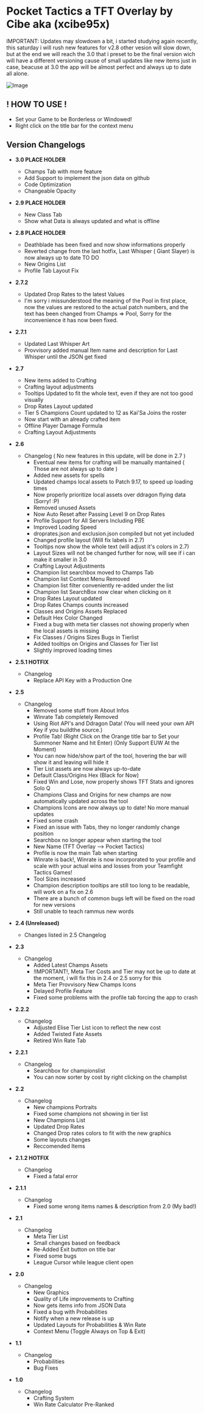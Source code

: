 # Pocket Tactics a TFT Overlay by Cibe aka (xcibe95x)

IMPORTANT: Updates may slowdown a bit, i started studying again recently, this saturday i will rush new features for v2.8
other vesion will slow down, but at the end we will reach the 3.0 that i preset to be the final version wich will have a different versioning
cause of small updates like new items just in case, beacuse at 3.0 the app will be almost perfect and always up to date all alone.

![Image](https://i.redd.it/trbz311srql31.png)

## ! HOW TO USE !
- Set your Game to be Borderless or Windowed!
- Right click on the title bar for the context menu

## Version Changelogs

- **3.0 PLACE HOLDER**
	 - Champs Tab with more feature
	 - Add Support to implement the json data on github
	 - Code Optimization
	 - Changeable Opacity
	 
- **2.9 PLACE HOLDER**
	 - New Class Tab
	 - Show what Data is always updated and what is offline
	 
- **2.8 PLACE HOLDER**
	 - Deathblade has been fixed and now show informations properly
	 - Reverted change from the last hotfix, Last Whisper ( Giant Slayer) is now always up to date
     TO DO
	 - New Origins List 
     - Profile Tab Layout Fix
	
- **2.7.2**
     - Updated Drop Rates to the latest Values
	 - I'm sorry i missunderstood the meaning of the Pool in first place, now the values are restored to the actual patch
	   numbers, and the text has been changed from Champs => Pool, Sorry for the inconvenience it has now been fixed.
	 
- **2.7.1**
     - Updated Last Whisper Art
	 - Provvisory added manual Item name and description for Last Whisper until the JSON get fixed
	 
- **2.7**
	 - New items added to Crafting
	 - Crafting layout adjustments
	 - Tooltips Updated to fit the whole text, even if they are not too good visually
	 - Drop Rates Layout updated
	 - Tier 5 Champions Count updated to 12 as Kai'Sa Joins the roster
	 - Now start with an already crafted item
	 - Offline Player Damage Formula
	 - Crafting Layout Adjustments
	 
- **2.6**
   - Changelog
     ( No new features in this update, will be done in 2.7 )
     - Eventual new items for crafting will be manually mantained ( Those are not always up to date )
	 - Added new assets for spells
     - Updated champs local assets to Patch 9.17, to speed up loading times
	 - Now properly prioritize local assets over ddragon flying data (Sorry! :P)
	 - Removed unused Assets
	 - Now Auto Reset after Passing Level 9 on Drop Rates
	 - Profile Support for All Servers Including PBE
	 - Improved Loading Speed
	 - droprates.json and exclusion.json compiled but not yet included
	 - Changed profile layout (Will fix labels in 2.7)
	 - Tooltips now show the whole text (will adjust it's colors in 2.7)
	 - Layout Sizes will not be changed further for now, will see if i can make it smaller in 3.0
     - Crafting Layout Adjustments
     - Champion list searchbox moved to Champs Tab
	 - Champion list Context Menu Removed
	 - Champion list filter conveniently re-added under the list
	 - Champion list SearchBox now clear when clicking on it
	 - Drop Rates Layout updated
	 - Drop Rates Champs counts increased
	 - Classes and Origins Assets Replaced
	 - Default Hex Color Changed
	 - Fixed a bug with meta tier classes not showing properly when the local assets is missing
	 - Fix Classes / Origins Sizes Bugs in Tierlist
	 - Added tooltips on Origins and Classes for Tier list
	 - Slightly improved loading times

- **2.5.1 HOTFIX** 
   - Changelog
     - Replace API Key with a Production One

- **2.5** 
   - Changelog
     - Removed some stuff from About Infos
     - Winrate Tab completely Removed
     - Using Riot API's and Ddragon Data! (You will need your own API Key if you buildthe source.)
     - Profile Tab! (Right Click on the Orange title bar to Set your Summoner Name and hit Enter) (Only Support EUW At the Moment)
     - You can now hide/show part of the tool, hovering the bar will show it and leaving will hide it
     + Tier List assets are now always up-to-date
     + Default Class/Origins Hex (Black for Now)
     * Fixed Win and Lose, now properly shows TFT Stats and ignores Solo Q
     * Champions Class and Origins for new champs are now automatically updated across the tool
     * Champions Icons are now always up to date! No more manual updates
     * Fixed some crash
     * Fixed an issue with Tabs, they no longer randomly change position
     * Searchbox no longer appear when starting the tool
     - New Name (TFT Overlay --> Pocket Tactics)
     - Profile is now the main Tab when starting 
     - Winrate is back!, Winrate is now incorporated to your profile and scale with your actual wins and losses from your Teamfight Tactics Games!
     - Tool Sizes increased
     - Champion description tooltips are still too long to be readable, will work on a fix on 2.6
     - There are a bunch of common bugs left will be fixed on the road for new versions
     - Still unable to teach rammus new words
	
- **2.4 (Unreleased)**
  - Changes listed in 2.5 Changelog

- **2.3**
  - Changelog
    - Added Latest Champs Assets
    - !IMPORTANT!, Meta Tier Costs and Tier may not be up to date at the moment, i will fix this in 2.4 or 2.5 sorry for this                          
    - Meta Tier Provvisory New Champs Icons
    - Delayed Profile Feature
    - Fixed some problems with the profile tab forcing the app to crash
 
- **2.2.2**
  - Changelog
    - Adjusted Elise Tier List icon to reflect the new cost
    - Added Twisted Fate Assets
    - Retired Win Rate Tab
	
- **2.2.1**
  - Changelog
    - Searchbox for championslist
    - You can now sorter by cost by right clicking on the champlist

- **2.2**
  - Changelog  
    - New champions Portraits
    - Fixed some champions not showing in tier list
    - New Champions List
    - Updated Drop Rates
    - Changed Drop rates colors to fit with the new graphics
    - Some layouts changes
    - Reccomended Items
	
- **2.1.2 HOTFIX**
  - Changelog  
    - Fixed a fatal error

- **2.1.1**
  - Changelog  
    - Fixed some wrong items names & description from 2.0 (My bad!)

- **2.1**
  - Changelog  
    - Meta Tier List
    - Small changes based on feedback
    - Re-Added Exit button on title bar
    - Fixed some bugs
    - League Cursor while league client open

- **2.0**
  - Changelog  
    - New Graphics
    - Quality of Life improvements to Crafting
    - Now gets items info from JSON Data
    - Fixed a bug with Probabilities
    - Notify when a new release is up
    - Updated Layouts for Probabilities & Win Rate
    - Context Menu (Toggle Always on Top & Exit)

- **1.1**
  - Changelog  
    - Probabilities
    - Bug Fixes

- **1.0**
  - Changelog  
    - Crafting System
    - Win Rate Calculator Pre-Ranked
